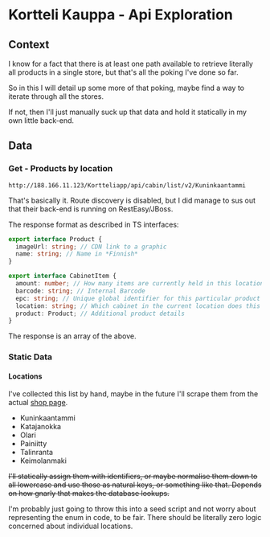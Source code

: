# Kortteli Kauppa - Api Exploration

## Context

I know for a fact that there is at least one path available to retrieve literally
all products in a single store, but that's all the poking I've done so far.

So in this I will detail up some more of that poking, maybe find a way
to iterate through all the stores.

If not, then I'll just manually suck up that data and hold it statically in my
own little back-end.

## Data

### Get - Products by location

`http://188.166.11.123/Kortteliapp/api/cabin/list/v2/Kuninkaantammi`

That's basically it. Route discovery is disabled, but I did manage to sus out
that their back-end is running on RestEasy/JBoss.

The response format as described in TS interfaces:

```typescript
export interface Product {
  imageUrl: string; // CDN link to a graphic
  name: string; // Name in *Finnish*
}

export interface CabinetItem {
  amount: number; // How many items are currently held in this location
  barcode: string; // Internal Barcode
  epc: string; // Unique global identifier for this particular product
  location: string; // Which cabinet in the current location does this exist in
  product: Product; // Additional product details
}
```

The response is an array of the above.

### Static Data

#### Locations

I've collected this list by hand, maybe in the future I'll scrape them from
the actual [shop page](https://www.korttelikauppa.fi/kaupat).

- Kuninkaantammi
- Katajanokka
- Olari
- Painiitty
- Talinranta
- Keimolanmaki

~~I'll statically assign them with identifiers, or maybe normalise them down to
all lowercase and use those as natural keys, or something like that. Depends
on how gnarly that makes the database lookups.~~

I'm probably just going to throw this into a seed script and not worry about
representing the enum in code, to be fair. There should be literally zero logic
concerned about individual locations.
